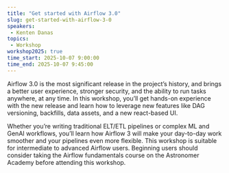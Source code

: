 ```yaml
---
title: "Get started with Airflow 3.0"
slug: get-started-with-airflow-3-0
speakers:
 - Kenten Danas
topics:
 - Workshop
workshop2025: true
time_start: 2025-10-07 9:00:00
time_end: 2025-10-07 9:45:00
---
```


Airflow 3.0 is the most significant release in the project’s history, and brings a better user experience, stronger security, and the ability to run tasks anywhere, at any time. In this workshop, you’ll get hands-on experience with the new release and learn how to leverage new features like DAG versioning, backfills, data assets, and a new react-based UI. 

Whether you’re writing traditional ELT/ETL pipelines or complex ML and GenAI workflows, you’ll learn how Airflow 3 will make your day-to-day work smoother and your pipelines even more flexible. This workshop is suitable for intermediate to advanced Airflow users. Beginning users should consider taking the Airflow fundamentals course on the Astronomer Academy before attending this workshop.
